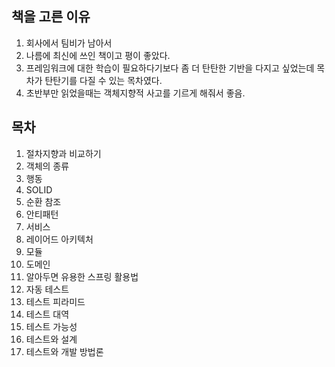 ## 책을 고른 이유

1. 회사에서 팀비가 남아서
2. 나름에 최신에 쓰인 책이고 평이 좋았다.
3. 프레임워크에 대한 학습이 필요하다기보다 좀 더 탄탄한 기반을 다지고 싶었는데 목차가 탄탄기를 다질 수 있는 목차였다.
4. 초반부만 읽었을때는 객체지향적 사고를 기르게 해줘서 좋음.


## 목차

1. 절차지향과 비교하기
2. 객체의 종류
3. 행동
4. SOLID
5. 순환 참조
6. 안티패턴
7. 서비스
8. 레이어드 아키텍처
9. 모듈
10. 도메인
11. 알아두면 유용한 스프링 활용법
12. 자동 테스트
13. 테스트 피라미드
14. 테스트 대역
15. 테스트 가능성
16. 테스트와 설계
17. 테스트와 개발 방법론